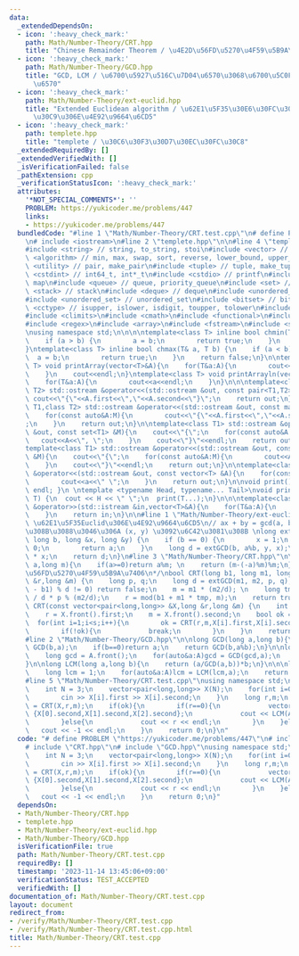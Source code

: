 ```yaml
---
data:
  _extendedDependsOn:
  - icon: ':heavy_check_mark:'
    path: Math/Number-Theory/CRT.hpp
    title: "Chinese Remainder Theorem / \u4E2D\u56FD\u5270\u4F59\u5B9A\u7406"
  - icon: ':heavy_check_mark:'
    path: Math/Number-Theory/GCD.hpp
    title: "GCD, LCM / \u6700\u5927\u516C\u7D04\u6570\u3068\u6700\u5C0F\u516C\u500D\
      \u6570"
  - icon: ':heavy_check_mark:'
    path: Math/Number-Theory/ext-euclid.hpp
    title: "Extended Euclidean algorithm / \u62E1\u5F35\u30E6\u30FC\u30AF\u30EA\u30C3\
      \u30C9\u306E\u4E92\u9664\u6CD5"
  - icon: ':heavy_check_mark:'
    path: templete.hpp
    title: "templete / \u30C6\u30F3\u30D7\u30EC\u30FC\u30C8"
  _extendedRequiredBy: []
  _extendedVerifiedWith: []
  _isVerificationFailed: false
  _pathExtension: cpp
  _verificationStatusIcon: ':heavy_check_mark:'
  attributes:
    '*NOT_SPECIAL_COMMENTS*': ''
    PROBLEM: https://yukicoder.me/problems/447
    links:
    - https://yukicoder.me/problems/447
  bundledCode: "#line 1 \"Math/Number-Theory/CRT.test.cpp\"\n# define PROBLEM \"https://yukicoder.me/problems/447\"\
    \n# include <iostream>\n#line 2 \"templete.hpp\"\n\n#line 4 \"templete.hpp\"\n\
    #include <string> // string, to_string, stoi\n#include <vector> // vector\n#include\
    \ <algorithm> // min, max, swap, sort, reverse, lower_bound, upper_bound\n#include\
    \ <utility> // pair, make_pair\n#include <tuple> // tuple, make_tuple\n#include\
    \ <cstdint> // int64_t, int*_t\n#include <cstdio> // printf\n#include <map> //\
    \ map\n#include <queue> // queue, priority_queue\n#include <set> // set\n#include\
    \ <stack> // stack\n#include <deque> // deque\n#include <unordered_map> // unordered_map\n\
    #include <unordered_set> // unordered_set\n#include <bitset> // bitset\n#include\
    \ <cctype> // isupper, islower, isdigit, toupper, tolower\n#include <iomanip>\n\
    #include <climits>\n#include <cmath>\n#include <functional>\n#include <numeric>\n\
    #include <regex>\n#include <array>\n#include <fstream>\n#include <sstream>\n\n\
    \nusing namespace std;\n\n\n\ntemplate<class T> inline bool chmin(T& a, T b) {\n\
    \    if (a > b) {\n        a = b;\n        return true;\n    }\n    return false;\n\
    }\ntemplate<class T> inline bool chmax(T& a, T b) {\n    if (a < b) {\n      \
    \  a = b;\n        return true;\n    }\n    return false;\n}\n\ntemplate<class\
    \ T> void printArray(vector<T>&A){\n    for(T&a:A){\n        cout<<a<<\" \";\n\
    \    }\n    cout<<endl;\n}\ntemplate<class T> void printArrayln(vector<T>&A){\n\
    \    for(T&a:A){\n        cout<<a<<endl;\n    }\n}\n\n\ntemplate<class T1,class\
    \ T2> std::ostream &operator<<(std::ostream &out, const pair<T1,T2> &A){\n   \
    \ cout<<\"{\"<<A.first<<\",\"<<A.second<<\"}\";\n    return out;\n}\n\ntemplate<class\
    \ T1,class T2> std::ostream &operator<<(std::ostream &out, const map<T1,T2> &M){\n\
    \    for(const auto&A:M){\n        cout<<\"{\"<<A.first<<\",\"<<A.second<<\"}\"\
    ;\n    }\n    return out;\n}\n\ntemplate<class T1> std::ostream &operator<<(std::ostream\
    \ &out, const set<T1> &M){\n    cout<<\"{\";\n    for(const auto&A:M){\n     \
    \   cout<<A<<\", \";\n    }\n    cout<<\"}\"<<endl;\n    return out;\n}\n\n\n\
    template<class T1> std::ostream &operator<<(std::ostream &out, const multiset<T1>\
    \ &M){\n    cout<<\"{\";\n    for(const auto&A:M){\n        cout<<A<<\", \";\n\
    \    }\n    cout<<\"}\"<<endl;\n    return out;\n}\n\ntemplate<class T> std::ostream\
    \ &operator<<(std::ostream &out, const vector<T> &A){\n    for(const T &a:A){\n\
    \        cout<<a<<\" \";\n    }\n    return out;\n}\n\nvoid print() { cout <<\
    \ endl; }\n \ntemplate <typename Head, typename... Tail>\nvoid print(Head H, Tail...\
    \ T) {\n  cout << H << \" \";\n  print(T...);\n}\n\n\ntemplate<class T> std::istream\
    \ &operator>>(std::istream &in,vector<T>&A){\n    for(T&a:A){\n        std::cin>>a;\n\
    \    }\n    return in;\n}\n\n#line 1 \"Math/Number-Theory/ext-euclid.hpp\"\n//\
    \ \u62E1\u5F35Euclid\u306E\u4E92\u9664\u6CD5\n// ax + by = gcd(a, b) \u3068\u306A\
    \u308B\u3088\u3046\u306A (x, y) \u3092\u6C42\u3081\u308B \nlong extGCD(long a,\
    \ long b, long &x, long &y) {\n    if (b == 0) {\n        x = 1;\n        y =\
    \ 0;\n        return a;\n    }\n    long d = extGCD(b, a%b, y, x);\n    y -= a/b\
    \ * x;\n    return d;\n}\n#line 3 \"Math/Number-Theory/CRT.hpp\"\n\nlong mod(long\
    \ a,long m){\n    if(a>=0)return a%m; \n    return (m-(-a)%m)%m;\n}\n\n/*\n\u4E2D\
    \u56FD\u5270\u4F59\u5B9A\u7406\n*/\nbool CRT(long b1, long m1, long b2, long m2,long\
    \ &r,long &m) {\n    long p, q;\n    long d = extGCD(m1, m2, p, q);\n    if ((b2\
    \ - b1) % d != 0) return false;\n    m = m1 * (m2/d); \n    long tmp = (b2 - b1)\
    \ / d * p % (m2/d);\n    r = mod(b1 + m1 * tmp, m);\n    return true;\n}\n\nbool\
    \ CRT(const vector<pair<long,long>> &X,long &r,long &m) {\n    int s = X.size();\n\
    \    r = X.front().first;\n    m = X.front().second;\n    bool ok = true;\n  \
    \  for(int i=1;i<s;i++){\n        ok = CRT(r,m,X[i].first,X[i].second,r,m);\n\
    \        if(!ok){\n            break;\n        }\n    }\n    return ok;\n}\n\n\
    #line 2 \"Math/Number-Theory/GCD.hpp\"\n\nlong GCD(long a,long b){\n    if(a<b)return\
    \ GCD(b,a);\n    if(b==0)return a;\n    return GCD(b,a%b);\n}\n\nlong GCD(vector<long>&A){\n\
    \    long gcd = A.front();\n    for(auto&a:A)gcd = GCD(gcd,a);\n    return gcd;\n\
    }\n\nlong LCM(long a,long b){\n    return (a/GCD(a,b))*b;\n}\n\n\nlong LCM(vector<long>&A){\n\
    \    long lcm = 1;\n    for(auto&a:A)lcm = LCM(lcm,a);\n    return lcm;\n}\n\n\
    #line 5 \"Math/Number-Theory/CRT.test.cpp\"\nusing namespace std;\n\nint main(){\n\
    \    int N = 3;\n    vector<pair<long,long>> X(N);\n    for(int i=0;i<N;i++){\n\
    \        cin >> X[i].first >> X[i].second;\n    }\n    long r,m;\n    bool ok\
    \ = CRT(X,r,m);\n    if(ok){\n        if(r==0){\n            vector<long> A =\
    \ {X[0].second,X[1].second,X[2].second};\n            cout << LCM(A) << endl;\n\
    \        }else{\n            cout << r << endl;\n        }\n    }else{\n     \
    \   cout << -1 << endl;\n    }\n    return 0;\n}\n"
  code: "# define PROBLEM \"https://yukicoder.me/problems/447\"\n# include <iostream>\n\
    # include \"CRT.hpp\"\n# include \"GCD.hpp\"\nusing namespace std;\n\nint main(){\n\
    \    int N = 3;\n    vector<pair<long,long>> X(N);\n    for(int i=0;i<N;i++){\n\
    \        cin >> X[i].first >> X[i].second;\n    }\n    long r,m;\n    bool ok\
    \ = CRT(X,r,m);\n    if(ok){\n        if(r==0){\n            vector<long> A =\
    \ {X[0].second,X[1].second,X[2].second};\n            cout << LCM(A) << endl;\n\
    \        }else{\n            cout << r << endl;\n        }\n    }else{\n     \
    \   cout << -1 << endl;\n    }\n    return 0;\n}"
  dependsOn:
  - Math/Number-Theory/CRT.hpp
  - templete.hpp
  - Math/Number-Theory/ext-euclid.hpp
  - Math/Number-Theory/GCD.hpp
  isVerificationFile: true
  path: Math/Number-Theory/CRT.test.cpp
  requiredBy: []
  timestamp: '2023-11-14 13:45:06+09:00'
  verificationStatus: TEST_ACCEPTED
  verifiedWith: []
documentation_of: Math/Number-Theory/CRT.test.cpp
layout: document
redirect_from:
- /verify/Math/Number-Theory/CRT.test.cpp
- /verify/Math/Number-Theory/CRT.test.cpp.html
title: Math/Number-Theory/CRT.test.cpp
---
```

